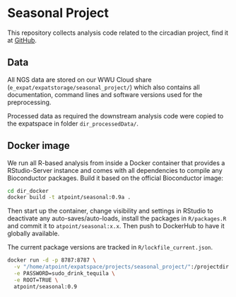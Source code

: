 
# Seasonal Project

This repository collects analysis code related to the circadian project, find it 
at [GitHub](https://github.com/ATpoint/seasonal_project).

## Data

All NGS data are stored on our WWU Cloud share (`e_expat/expatstorage/seasonal_project/`) which also contains all
documentation, command lines and software versions used for the preprocessing.

Processed data as required the downstream analysis code were copied to the expatspace in folder `dir_processedData/`.

## Docker image

We run all R-based analysis from inside a Docker container that provides a RStudio-Server
instance and comes with all dependencies to compile any Bioconductor packages.
Build it based on the official Bioconductor image:

```bash
cd dir_docker
docker build -t atpoint/seasonal:0.9a .
```

Then start up the container, change visibility and settings in RStudio to deactivate any auto-saves/auto-loads,
install the packages in `R/packages.R` and commit it to `atpoint/seasonal:x.x`. Then push to DockerHub to have
it globally available.

The current package versions are tracked in `R/lockfile_current.json`.

```bash
docker run -d -p 8787:8787 \
  -v "/home/atpoint/expatspace/projects/seasonal_project/":/projectdir \
  -e PASSWORD=sudo_drink_tequila \
  -e ROOT=TRUE \
  atpoint/seasonal:0.9
```
